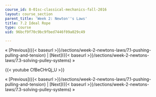 ```yaml
---
course_id: 8-01sc-classical-mechanics-fall-2016
layout: course_section
parent_title: 'Week 2: Newton''s Laws'
title: 7.2 Ideal Rope
type: course
uid: 96bcf9f70c9bc9fbed7446f09a029c49

---
```


« [Previous]({{< baseurl >}}/sections/week-2-newtons-laws/7.1-pushing-pulling-and-tension) | [Next]({{< baseurl >}}/sections/week-2-newtons-laws/7.3-solving-pulley-systems) »

{{< youtube CfBeCHrQj_U >}}

« [Previous]({{< baseurl >}}/sections/week-2-newtons-laws/7.1-pushing-pulling-and-tension) | [Next]({{< baseurl >}}/sections/week-2-newtons-laws/7.3-solving-pulley-systems) »